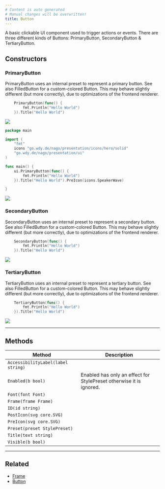 ```yaml
---
# Content is auto generated
# Manual changes will be overwritten!
title: Button
---
```

A basic clickable UI component used to trigger actions or events. There are three different kinds of Buttons:
PrimaryButton, SecondaryButton & TertiaryButton.

## Constructors
### PrimaryButton
PrimaryButton uses an internal preset to represent a primary button. See also FilledButton for a custom-colored
Button. This may behave slightly different (but more correctly), due to optimizations of the frontend renderer.
```go
	PrimaryButton(func() {
		fmt.Println("Hello World")
	}).Title("Hello World")
```

![](/images/components/basic/buttons/primary-button.png)
```go
package main

import (
	"fmt"
	icons "go.wdy.de/nago/presentation/icons/hero/solid"
	"go.wdy.de/nago/presentation/ui"
)

func main() {
	ui.PrimaryButton(func() {
		fmt.Println("Hello World")
	}).Title("Hello World").PreIcon(icons.SpeakerWave)

}

```

![](/images/components/basic/buttons/primary-button-with-pre-icon.png)

### SecondaryButton
SecondaryButton uses an internal preset to represent a secondary button. See also FilledButton for a custom-colored
Button. This may behave slightly different (but more correctly), due to optimizations of the frontend renderer.
```go
	SecondaryButton(func() {
		fmt.Println("Hello World")
	}).Title("Hello World")
```

![](/images/components/basic/buttons/secondary-button.png)

### TertiaryButton
TertiaryButton uses an internal preset to represent a tertiary button. See also FilledButton for a custom-colored
Button. This may behave slightly different (but more correctly), due to optimizations of the frontend renderer.
```go
	TertiaryButton(func() {
		fmt.Println("Hello World")
	}).Title("Hello World")
```

![](/images/components/basic/buttons/tertiary-button.png)

---
## Methods
| Method | Description |
|--------| ------------|
| `AccessibilityLabel(label string)` |  |
| `Enabled(b bool)` | Enabled has only an effect for StylePreset otherwise it is ignored. |
| `Font(font Font)` |  |
| `Frame(frame Frame)` |  |
| `ID(id string)` |  |
| `PostIcon(svg core.SVG)` |  |
| `PreIcon(svg core.SVG)` |  |
| `Preset(preset StylePreset)` |  |
| `Title(text string)` |  |
| `Visible(b bool)` |  |
---
## Related
- [Frame](../../layout/frame/)
- [Button](../../basic/button/)

